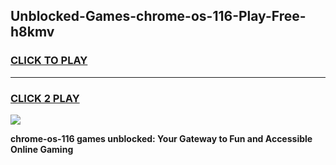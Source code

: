 
## Unblocked-Games-chrome-os-116-Play-Free-h8kmv
<h3>
<a href="https://premium76.site?title=chrome-os-116&ref=23A">CLICK TO PLAY</a></h3>
<hr>

<h3>
<a href="https://premium76.site?title=chrome-os-116&ref=23A">CLICK 2 PLAY</a>
  
</h3>

<a href="https://premium76.site?title=chrome-os-116&ref=23A"><img src="https://clearcache.store/games.png"></a>


**chrome-os-116 games unblocked: Your Gateway to Fun and Accessible Online Gaming**
